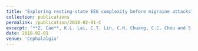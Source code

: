 ```yaml
---
title: "Exploring resting-state EEG complexity before migraine attacks"
collection: publications
permalink: /publication/2018-02-01-C
excerpt: '**Z. Cao**, K.L. Lai, C.T. Lin, C.H. Chuang, C.C. Chou and S.J. Wang'
date: 2018-02-01
venue: 'Cephalalgia'
---
```

